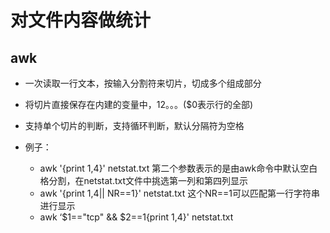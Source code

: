 # 对文件内容做统计

## awk

* 一次读取一行文本，按输入分割符来切片，切成多个组成部分
* 将切片直接保存在内建的变量中，$1$2。。。\($0表示行的全部\)
* 支持单个切片的判断，支持循环判断，默认分隔符为空格

* 例子：

  * awk '{print $1,$4}' netstat.txt  第二个参数表示的是由awk命令中默认空白格分割，在netstat.txt文件中挑选第一列和第四列显示
  * awk '{print $1,$4\|\| NR==1}' netstat.txt 这个NR==1可以匹配第一行字符串进行显示
  * awk ‘$1=="tcp" && $2==1{print $1,$4}' netstat.txt



